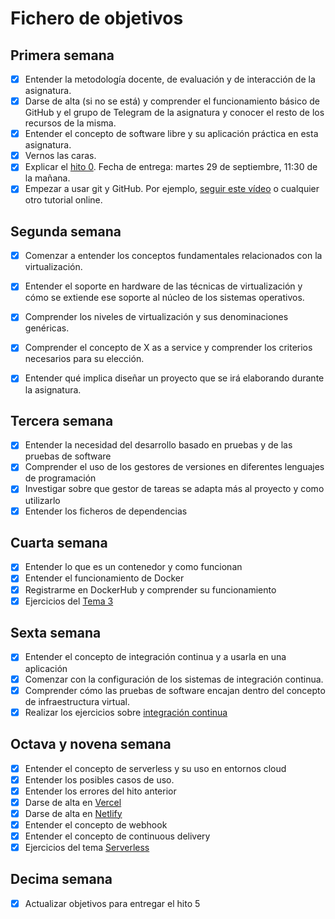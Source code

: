 # Fichero de objetivos

## Primera semana

- [x] Entender la metodología docente, de evaluación y de interacción de la asignatura.
- [x] Darse de alta (si no se está) y comprender el funcionamiento básico de GitHub y el grupo de Telegram de la asignatura y conocer el resto de los recursos de la misma.
- [x] Entender el concepto de software libre y su aplicación práctica en esta asignatura.
- [x] Vernos las caras.
- [x] Explicar el [hito 0](http://jj.github.io/IV/documentos/proyecto/0.Repositorio). Fecha de entrega: martes 29 de septiembre, 11:30 de la mañana.
- [x] Empezar a usar git y GitHub. Por ejemplo, [seguir este vídeo](https://www.youtube.com/watch?v=gmXyJI01qa8) o cualquier otro tutorial online.

## Segunda semana

- [x] Comenzar a entender los conceptos fundamentales relacionados con la virtualización.
- [x] Entender el soporte en hardware de las técnicas de virtualización y cómo se extiende ese soporte al núcleo de los sistemas operativos.
- [x] Comprender los niveles de virtualización y sus denominaciones genéricas.
- [x] Comprender el concepto de X as a service y comprender los criterios necesarios para su elección.
- [x] Entender qué implica diseñar un proyecto que se irá elaborando durante la asignatura.


## Tercera semana
- [x] Entender la necesidad del desarrollo basado en pruebas y de las pruebas de software
- [x] Comprender el uso de los gestores de versiones en diferentes lenguajes de programación
- [x] Investigar sobre que gestor de tareas se adapta más al proyecto y como utilizarlo
- [x] Entender los ficheros de dependencias

## Cuarta semana
- [x] Entender lo que es un contenedor y como funcionan
- [x] Entender el funcionamiento de Docker
- [x] Registrarme en DockerHub y comprender su funcionamiento
- [x] Ejercicios del [Tema 3](https://github.com/miguelfdez99/Ejercicios-IV)

## Sexta semana
- [x] Entender el concepto de integración continua y a usarla en una aplicación
- [x] Comenzar con la configuración de los sistemas de integración continua.
- [x] Comprender cómo las pruebas de software encajan dentro del concepto de infraestructura virtual.
- [x] Realizar los ejercicios sobre [integración continua](https://github.com/miguelfdez99/Ejercicios-IV/blob/main/docs/ic.md)

## Octava y novena semana
- [x] Entender el concepto de serverless y su uso en entornos cloud
- [x] Entender los posibles casos de uso.
- [x] Entender los errores del hito anterior
- [x] Darse de alta en [Vercel](https://vercel.com/miguelfdez99)
- [x] Darse de alta en [Netlify](https://app.netlify.com/teams/miguelfdez99/overview)
- [x] Entender el concepto de webhook 
- [x] Entender el concepto de continuous delivery 
- [x] Ejercicios del tema [Serverless](https://github.com/miguelfdez99/Ejercicios-IV/blob/main/docs/serverless.md)

## Decima semana
- [x] Actualizar objetivos para entregar el hito 5
